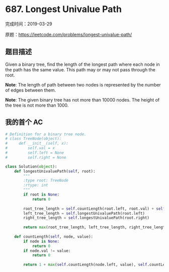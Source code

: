 # 687. Longest Univalue Path

完成时间：2019-03-29

原题：https://leetcode.com/problems/longest-univalue-path/

## 题目描述

Given a binary tree, find the length of the longest path where each node in the path has the same value. This path may or may not pass through the root.

**Note**: The length of path between two nodes is represented by the number of edges between them.

**Note**: The given binary tree has not more than 10000 nodes. The height of the tree is not more than 1000.

## 我的首个 AC

```python
# Definition for a binary tree node.
# class TreeNode(object):
#     def __init__(self, x):
#         self.val = x
#         self.left = None
#         self.right = None

class Solution(object):
    def longestUnivaluePath(self, root):
        """
        :type root: TreeNode
        :rtype: int
        """
        if root is None:
            return 0
        
        root_tree_length = self.countLength(root.left, root.val) + self.countLength(root.right, root.val)
        left_tree_length = self.longestUnivaluePath(root.left)
        right_tree_length = self.longestUnivaluePath(root.right)
        
        return max(root_tree_length, left_tree_length, right_tree_length)
    
    def countLength(self, node, value):
        if node is None:
            return 0
        if node.val != value:
            return 0
    
        return 1 + max(self.countLength(node.left, value), self.countLength(node.right, value))
```